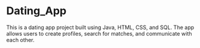 # Dating_App
This is a dating app project built using Java, HTML, CSS, and SQL. The app allows users to create profiles, search for matches, and communicate with each other.
